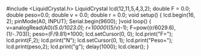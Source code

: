 #include <LiquidCrystal.h>
LiquidCrystal lcd(12,11,5,4,3,2);
double F = 0.0;
double peso=0.0;
double v = 0.0;
double r = 0.0;
void setup() {
lcd.begin(16, 2);
pinMode(A0, INPUT);
Serial.begin(9600);
}void loop() {
v=analogRead(A0)*(5.0/1023.0);
r=10000*((5/v)-1);
F=pow((r/6029.6),(1/-.703));
peso=(F/9.81)*1000;
lcd.setCursor(0, 0);
lcd.print("F=");
lcd.print(F,2);
lcd.print("N");
lcd.setCursor(0, 1);
lcd.print("Peso=");
lcd.print(peso,2);
lcd.print("g");
delay(1000);
lcd.clear();
}
